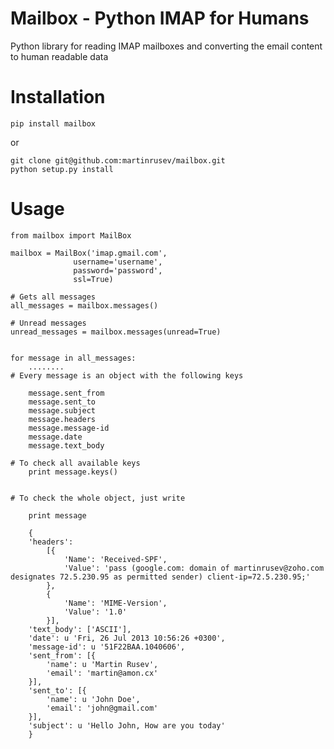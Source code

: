 Mailbox - Python IMAP for Humans
=======

Python library for reading IMAP mailboxes and converting the email content to human readable data

Installation
============

	pip install mailbox


or 

	git clone git@github.com:martinrusev/mailbox.git
	python setup.py install


Usage 
=====


	from mailbox import MailBox

	mailbox = MailBox('imap.gmail.com',
				  username='username', 
				  password='password',
				  ssl=True)
	
	# Gets all messages 
	all_messages = mailbox.messages()
	
	# Unread messages 
	unread_messages = mailbox.messages(unread=True)


	for message in all_messages:
		........
	# Every message is an object with the following keys
		
		message.sent_from
		message.sent_to
		message.subject
		message.headers
		message.message-id
		message.date
		message.text_body

	# To check all available keys
		print message.keys()

	
	# To check the whole object, just write

		print message

		{
		'headers': 
			[{
				'Name': 'Received-SPF',
				'Value': 'pass (google.com: domain of martinrusev@zoho.com designates 72.5.230.95 as permitted sender) client-ip=72.5.230.95;'
			}, 
			{
				'Name': 'MIME-Version',
				'Value': '1.0'
			}],
		'text_body': ['ASCII'],
		'date': u 'Fri, 26 Jul 2013 10:56:26 +0300',
		'message-id': u '51F22BAA.1040606',
		'sent_from': [{
			'name': u 'Martin Rusev',
			'email': 'martin@amon.cx'
		}],
		'sent_to': [{
			'name': u 'John Doe',
			'email': 'john@gmail.com'
		}],
		'subject': u 'Hello John, How are you today'
		}





